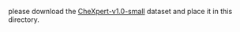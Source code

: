 please download the [CheXpert-v1.0-small](https://stanfordmlgroup.github.io/competitions/chexpert/) dataset and place it in this directory. 

